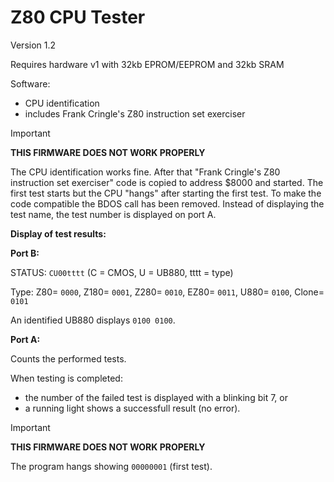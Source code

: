 # Z80 CPU Tester

Version 1.2

Requires hardware v1 with 32kb EPROM/EEPROM and 32kb SRAM

Software:
- CPU identification
- includes Frank Cringle's Z80 instruction set exerciser

> [!IMPORTANT]
> **THIS FIRMWARE DOES NOT WORK PROPERLY**
>
> The CPU identification works fine. After that "Frank Cringle's Z80 
> instruction set exerciser" code is copied to address $8000 and started.
> The first test starts but the CPU "hangs" after starting the first test.
> To make the code compatible the BDOS call has been removed. Instead of
> displaying the test name, the test number is displayed on port A.


**Display of test results:**

**Port B:**

STATUS: `CU00tttt` (C = CMOS, U = UB880, tttt = type)

Type: Z80= `0000`, Z180= `0001`, Z280= `0010`, EZ80= `0011`, U880= `0100`, Clone= `0101`

An identified UB880 displays `0100 0100`.

**Port A:**

Counts the performed tests.

When testing is completed:
- the number of the failed test is displayed with a blinking bit 7, or 
- a running light shows a successfull result (no error).

> [!IMPORTANT]
> **THIS FIRMWARE DOES NOT WORK PROPERLY**
> 
> The program hangs showing `00000001` (first test).
